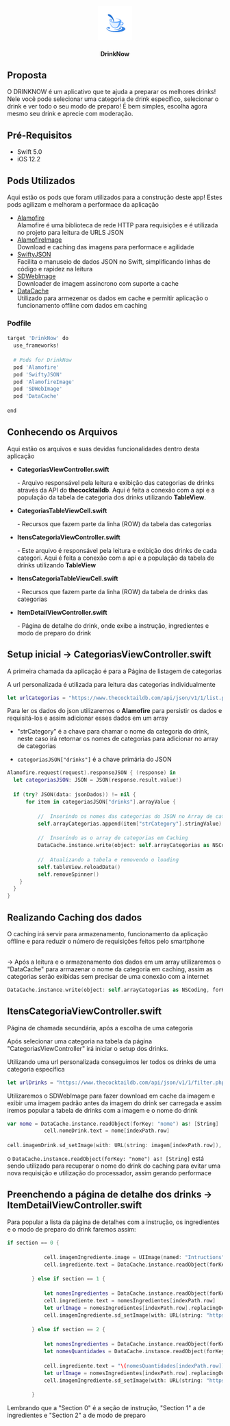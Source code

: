 <!--
*** Thanks for checking out this README Template. If you have a suggestion that would
*** make this better, please fork the repo and create a pull request or simply open
*** an issue with the tag "enhancement".
*** Thanks again! Now go create something AMAZING! :D
-->





<!-- PROJECT SHIELDS -->
<!--
*** I'm using markdown "reference style" links for readability.
*** Reference links are enclosed in brackets [ ] instead of parentheses ( ).
*** See the bottom of this document for the declaration of the reference variables
*** for contributors-url, forks-url, etc. This is an optional, concise syntax you may use.
*** https://www.markdownguide.org/basic-syntax/#reference-style-links
-->


<!-- PROJECT LOGO -->
<br />
<p align="center">
  <a href="https://github.com/othneildrew/Best-README-Template">
    <img src="Images/logo_dn.png" alt="Logo" width="80" height="80">
  </a>

  <h4 align="center">DrinkNow</h4>

## Proposta
  <p align="left">
   O DRINKNOW é um aplicativo que te ajuda a preparar os melhores drinks! Nele você pode selecionar uma categoria de drink específico, selecionar o drink e ver todo o seu modo de preparo! É bem simples, escolha agora mesmo seu drink e aprecie com moderação.
</p>

## Pré-Requisitos
* Swift 5.0
* iOS 12.2

## Pods Utilizados
Aqui estão os pods que foram utilizados para a construção deste app! Estes pods agilizam e melhoram a performace da aplicação
* [Alamofire](https://github.com/Alamofire/Alamofire)
<br/>Alamofire é uma biblioteca de rede HTTP para requisições e é utilizada no projeto para leitura de URLS JSON
* [AlamofireImage](https://github.com/Alamofire/AlamofireImage)
<br/>Download e caching das imagens para performace e agilidade
* [SwiftyJSON](https://github.com/SwiftyJSON/SwiftyJSON)
<br/>Facilita o manuseio de dados JSON no Swift, simplificando linhas de código e rapidez na leitura
* [SDWebImage](https://github.com/SDWebImage/SDWebImage)
<br/>Downloader de imagem assíncrono com suporte a cache
* [DataCache](https://github.com/huynguyencong/DataCache)
<br/>Utilizado para armezenar os dados em cache e permitir aplicação o funcionamento offline com dados em caching

### Podfile
```sh
target 'DrinkNow' do
  use_frameworks!

  # Pods for DrinkNow
  pod 'Alamofire'
  pod 'SwiftyJSON'
  pod 'AlamofireImage'
  pod 'SDWebImage'
  pod 'DataCache'
  
end
```

<!-- GETTING STARTED -->
## Conhecendo os Arquivos
Aqui estão os arquivos e suas devidas funcionalidades dentro desta aplicação

* <b>CategoriasViewController.swift</b>
<br/><p>  - Arquivo responsável pela leitura e exibição das categorias de drinks através da API do <b>thecocktaildb</b>. Aqui é feita a conexão com a api e a população da tabela de categoria dos drinks utilizando <b>TableView</b>.</p> 

* <b>CategoriasTableViewCell.swift</b>
<br/><p>  - Recursos que fazem parte da linha (ROW) da tabela das categorias</p>

* <b>ItensCategoriaViewController.swift</b>
<br/><p>  - Este arquivo é responsável pela leitura e exibição dos drinks de cada categori. Aqui é feita a conexão com a api e a população da tabela de drinks utilizando <b>TableView</b></p>

* <b>ItensCategoriaTableViewCell.swift</b>
<br/><p>  - Recursos que fazem parte da linha (ROW) da tabela de drinks das categorias</p>

* <b>ItemDetailViewController.swift</b>
<br/><p>  - Página de detalhe do drink, onde exibe a instrução, ingredientes e modo de preparo do drink</p>

## Setup inicial -> CategoriasViewController.swift
A primeira chamada da aplicação é para a Página de listagem de categorias

A url personalizada é utilizada para leitura das categorias individualmente
```SWIFT
let urlCategorias = "https://www.thecocktaildb.com/api/json/v1/1/list.php?c=list"
```

Para ler os dados do json utilizaremos o <b>Alamofire</b> para persistir os dados e requisitá-los e assim adicionar esses dados em um array

* "strCategory" é a chave para chamar o nome da categoria do drink, neste caso irá retornar os nomes de categorias para adicionar no array de categorias

* `categoriasJSON["drinks"]` é a chave primária do JSON

```SWIFT
Alamofire.request(request).responseJSON { (response) in
  let categoriasJSON: JSON = JSON(response.result.value!)
                
  if (try? JSON(data: jsonDados)) != nil {
      for item in categoriasJSON["drinks"].arrayValue {
                        
          //  Inserindo os nomes das categorias do JSON no Array de categorias
          self.arrayCategorias.append(item["strCategory"].stringValue)
                        
          //  Inserindo as o array de categorias em Caching
          DataCache.instance.write(object: self.arrayCategorias as NSCoding, forKey: "categoriaNome")
                        
          //  Atualizando a tabela e removendo o loading
          self.tableView.reloadData()
          self.removeSpinner()       
    }
  }
}
```

## Realizando Caching dos dados
O caching irá servir para armazenamento, funcionamento da aplicação offline e para reduzir o número de requisições feitos pelo smartphone

<br/>-> Após a leitura e o armazenamento dos dados em um array utilizaremos o "DataCache" para armazenar o nome da categoria em caching, assim as categorias serão exibidas sem precisar de uma conexão com a internet

```SWIFT
DataCache.instance.write(object: self.arrayCategorias as NSCoding, forKey: "categoriaNome")
```

## ItensCategoriaViewController.swift
Página de chamada secundária, após a escolha de uma categoria

Após selecionar uma categoria na tabela da página "CategoriasViewController" irá iniciar o setup dos drinks.

Utilizando uma url personalizada conseguimos ler todos os drinks de uma categoria específica
```SWIFT
let urlDrinks = "https://www.thecocktaildb.com/api/json/v1/1/filter.php?c=\(NomeDaCategoriaSelecionada)"
```

Utilizaremos o SDWebImage para fazer download em cache da imagem e exibir uma imagem padrão antes da imagem do drink ser carregada e assim iremos popular a tabela de drinks com a imagem e o nome do drink

```SWIFT
var nome = DataCache.instance.readObject(forKey: "nome") as! [String]
            cell.nomeDrink.text = nome[indexPath.row]
            
cell.imagemDrink.sd_setImage(with: URL(string: imagem[indexPath.row]), placeholderImage: UIImage(named: "default"))
```

o `DataCache.instance.readObject(forKey: "nome") as! [String]` está sendo utilizado para recuperar o nome do drink do caching para evitar uma nova requisição e utilização do processador, assim gerando performace

## Preenchendo a página de detalhe dos drinks -> ItemDetailViewController.swift

Para popular a lista da página de detalhes com a instrução, os ingredientes e o modo de preparo do drink faremos assim:

```SWIFT
if section == 0 {
            
            cell.imagemIngrediente.image = UIImage(named: "Intructions")
            cell.ingrediente.text = DataCache.instance.readObject(forKey: "instrucao") as? String
            
        } else if section == 1 {
            
            let nomesIngredientes = DataCache.instance.readObject(forKey: "ingredientes") as! [String]
            cell.ingrediente.text = nomesIngredientes[indexPath.row]
            let urlImage = nomesIngredientes[indexPath.row].replacingOccurrences(of: " ", with: "%20", options: .literal, range: nil)
            cell.imagemIngrediente.sd_setImage(with: URL(string: "https://www.thecocktaildb.com/images/ingredients/\(urlImage).png"), placeholderImage: UIImage(named: "default"))
            
        } else if section == 2 {
            
            let nomesIngredientes = DataCache.instance.readObject(forKey: "ingredientes") as! [String]
            let nomesQuantidades = DataCache.instance.readObject(forKey: "quantidades") as! [String]
            
            cell.ingrediente.text = "\(nomesQuantidades[indexPath.row]) \(nomesIngredientes[indexPath.row])"
            let urlImage = nomesIngredientes[indexPath.row].replacingOccurrences(of: " ", with: "%20", options: .literal, range: nil)
            cell.imagemIngrediente.sd_setImage(with: URL(string: "https://www.thecocktaildb.com/images/ingredients/\(urlImage).png"), placeholderImage: UIImage(named: "default"))
            
        }
```
Lembrando que a "Section 0" é a seção de instrução, "Section 1" a de ingredientes e "Section 2" a de modo de preparo
